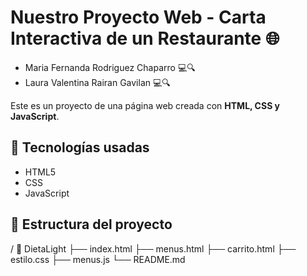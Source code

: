 # Nuestro Proyecto Web - Carta Interactiva de un Restaurante 🌐

- Maria Fernanda Rodriguez Chaparro 💻🔍
- Laura Valentina Rairan Gavilan 💻🔍

Este es un proyecto de una página web creada con **HTML, CSS y JavaScript**.

## 🚀 Tecnologías usadas
- HTML5
- CSS
- JavaScript

## 📂 Estructura del proyecto
/ 📁 DietaLight
  ├── index.html
  ├── menus.html
  ├── carrito.html
  ├── estilo.css
  ├── menus.js
  └── README.md

